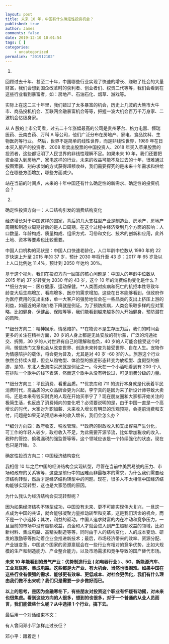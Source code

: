 ```yaml
---

layout: post
title: 未来 10 年，中国有什么确定性投资机会？
published: true
author: James
comments: false
date: 2019-12-10 10:01:54
tags: [ ]
categories:
    - uncategorized
permalink: "201912102"
---
```


1.

回顾过去十年、甚至二十年，中国哪些行业实现了快速的增长、赚取了社会的大量财富，我们会想到国企改革时的获利者、创业者们、权贵二代等等，我们会看到在这些行业看到暴富者，如：房地产、石油石化、烟草、游戏等。

实际上在这二三十年里，我们错过了太多暴富的机会，历史上几波的大熊市大牛市、商品投机机会、互联网金融暴富机会等等，把握一波大机会百万千万身家、二波机会亿级身家。


从 A 股的上市公司看，过去二十年涨幅最高的公司是贵州茅台、格力电器、恒瑞医药、云南白药、万科 A 等公司，他们广泛分布在房地产、家电、食品饮料、生物医药等行业。
然后，世界不是简单的线性世界，而是非线性世界，1989 年在日本买入房产的投资者、2008 年卖出股票的中国投资人、2018 年买入苹果股票的投资者，这些都证明了人民世界的非线性理解不足。如果未来 10 年，我们还要把资金投入到房地产、家电这样的行业，未来的收益可能不及过去的十年，很难通过按图索骥、刻舟求剑的方式获得超额收益，我们需要探究的是未来十年需求和供给会在哪些方面增加，哪些方面减少。

站在当前的时间点，未来的十年中国还有什么确定性的新需求、确定性的投资机会？


2.
确定性投资方向一：人口结构引发的消费结构变化

经济增长对于中国这样的国家，背后的几大支柱型产业是制造业、房地产，房地产周期和制造业周期背后的是人口周期。在这个过程中经济受到几个方面的影响：人口数量、年龄构成、质量构成、组织方式、习俗和文化、技术的创新和应用，此外土地、资本等要素也比较重要。

中国人口机构的现状是：中国人口快速老龄化，人口年龄中位数从 1980 年的 22 岁快速上升至 2015 年的 37 岁，预计 2030 年将升至 43 岁；2017 年 65 岁及以上人口比例达 11.4%，预计到 2050 年达约 30%。


基于这个视角，我们在投资方向一回答的核心问题是：中国人的年龄中位数从 2015 年的 37 岁转变为 2030 年的 43 岁，这个 10 年的消费结构变化是什么？
**细分方向一：医疗健康、运动保健。**人类面对疾病和死亡的抗拒本性导致年龄变大后生病增加、看病增多、医疗的需求增加，这些在日本能够看到，但政府作为医疗费用的支出主体，单一大客户的强势地位会在一些品类的支出上挤压上游的利益，如最近的采购价格下降就是例证。为了预防疾病，人类会采取多样的应对策略，比如健身、保健品、保险等等，我们能看到越来越多的人开始健身，预防潜在的风险。

**细分方向二：精神娱乐、情感陪护。**在物资不是生存压力后，我们的时间会更多的关注在精神方面，20 岁的人身上都是无处安放的荷尔蒙，广泛的沟通社交、折腾，30 岁的人对世界有自己的理解和抱负，40 岁的人可能会接受这个时间，微信热门文章也会从改变世界、创造未来转变为接受世界、自在人生。宠物作为情感陪护的载体，将会更为普及，尤其是对 40 岁 -60 岁的人。旅游这个行业依然会持续火爆，但会从购物型、体验型的旅游形态转变为放松型、度假型的旅游，是的，东北人去海南买房就是例证之一。今天在一个小酒吧看到有 200 个人在排队一个歌手的线下表演，然而这个歌手从没有听说过，可见消费分级的力量。

**细分方向三：平民消费、看重品质。**优衣库和 711 的流行本身就是代表着平民消费时代，高品质的大众品牌会更为兴起，李宁真的是因为来了新设计师导致大卖吗，还是本来有钱买耐克的人现在开始买李宁了？现在朋友圈和大家都开始关注的极简生活，也反应了消费倾向的变化吧？必须要说明的是，由于中国一直是一个高增长的时代，大家对升职加薪、未来收入增长有明显的乐观预期，会提前消费和支付，问题是如果无法预期未来的收入增长，我们会怎么办？


**细分方向四：政府收支、税收管理。**政府的财政收入和支出容易产生分化，可工作的年轻人较少，政府收入不足，为此需要开源节流，比如增加税收的收入、税种的管控、偷税漏税的强监管等等，这个领域应该是一个持续强化的状态，现在也只是开始。
3.

确定性投资方向二：中国经济结构变化

我相信 10 年之后中国的经济结构会实现转型，尽管在当前中美贸易战的压力、市场和政府的关系等等，这些是前行中的困难而非最根本的需求，为什么我们需要经济结构转型，然后才是经济结构转型中的问题。现在，很多人不太相信中国经济结构能够实现转型，这也是大家恐慌的原因。

为什么我认为经济结构会实现转型呢？

因为如果经济结构不转型成功，中国没有未来、更不可能实现伟大复兴，一旦这一点成为中国的共识，就会能够凝聚力量推动转型和变革，这是我们活命的机会，而不是一个小选择；其次，利益的驱动。中国人追求财富的内在冲动和竞争压力，一旦当前的市场中没有超额收益，资金和人才就会进入到产生超额收益的领域，比如新材料、集成电路、高精尖制造等等，同时由于人的结构变化，人的成本变动、研发的激励等等推动着企业会推进新技术；最后，市场经济带来的效率、资源分配、产业链变革，中国这个国家的资源禀赋会在一些行业有相对的竞争优势，比如大规模的生产和制造能力、产业整合能力，以及市场需求和竞争导致的国产替代市场。

**未来 10 年能看到的景气产业：优势制造行业 ( 如电器行业 ) 、5G、新能源汽车、工业互联网、集成电路。这些都是大产业、有大机会、当然也很困难。如果中国在这些行业有很强的需求、能够更有效率、更低成本、对社会更优化，我们有什么理由我们做不出来呢？我们只是需要一步步做好而已。**

**以上的思考，是因为金融寒冬下，有些朋友对投资这个职业有怀疑有动摇，对未来也很焦虑。看到这些方向的人很多，想到的也很多，对于一个普通的从业人员而言，我们能做些什么呢？从中选择 1 个行业，搞下去。**

最后用一个对话结束本文：

有人曾问邓小平怎样走过长征？

邓小平：跟着走！